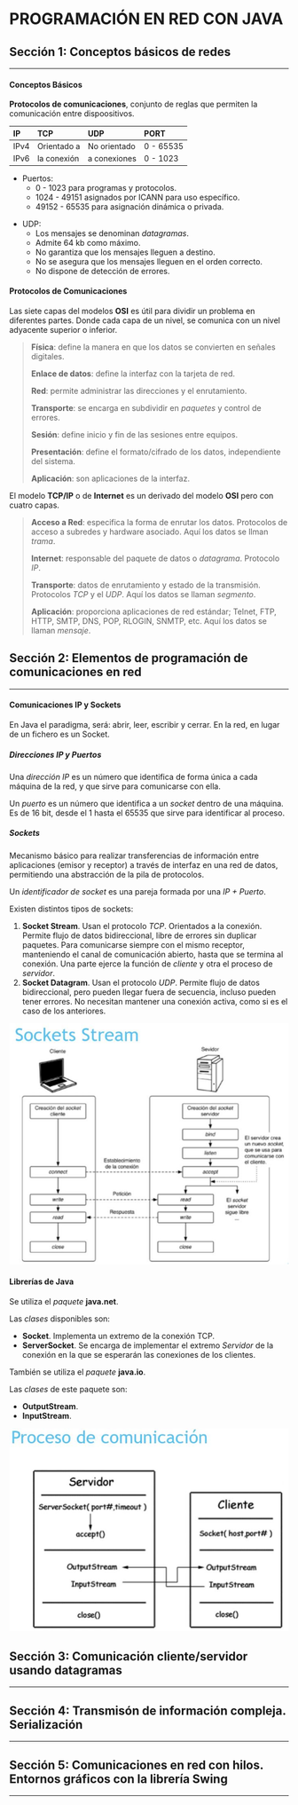 # PROGRAMACIÓN EN RED CON JAVA


## Sección 1: Conceptos básicos de redes
---

#### Conceptos Básicos

**Protocolos de comunicaciones**, conjunto de reglas que permiten la comunicación entre dispoositivos.

| **IP** | **TCP**     | **UDP**      | **PORT**  |
| :----- | :---------- | :----------- | :-------- |
| IPv4   | Orientado a | No orientado | 0 - 65535 |
| IPv6   | la conexión | a conexiones | 0 - 1023  |

* Puertos:
    * 0 - 1023 para programas y protocolos.
    * 1024 - 49151 asignados por ICANN para uso específico.
    * 49152 - 65535 para asignación dinámica o privada.

- UDP:
  - Los mensajes se denominan *datagramas*.
  - Admite 64 kb como máximo.
  - No garantiza que los mensajes lleguen a destino.
  - No se asegura que los mensajes lleguen en el orden correcto.
  - No dispone de detección de errores.

#### Protocolos de Comunicaciones

Las siete capas del modelos **OSI** es útil para dividir un problema en diferentes partes. Donde cada capa de un nivel, se comunica con un nivel adyacente superior o inferior.

> **Física**: define la manera en que los datos se convierten en señales digitales.  
> 
> **Enlace de datos**: define la interfaz con la tarjeta de red.  
> 
> **Red**: permite administrar las direcciones y el enrutamiento.  
> 
> **Transporte**: se encarga en subdividir en *paquetes* y control de errores.  
> 
> **Sesión**: define inicio y fin de las sesiones entre equipos.  
> 
> **Presentación**: define el formato/cifrado de los datos, independiente del sistema.  
> 
> **Aplicación**: son aplicaciones de la interfaz.

El modelo **TCP/IP** o de **Internet** es un derivado del modelo **OSI** pero con cuatro capas.

> **Acceso a Red**: especifica la forma de enrutar los datos. Protocolos de acceso a subredes y hardware asociado. Aquí los datos se llman *trama*.  
> 
> **Internet**: responsable del paquete de datos o *datagrama*. Protocolo *IP*.  
> 
> **Transporte**: datos de enrutamiento y estado de la transmisión. Protocolos *TCP* y el *UDP*. Aquí los datos se llaman *segmento*.  
> 
> **Aplicación**: proporciona aplicaciones de red estándar; Telnet, FTP, HTTP, SMTP, DNS, POP, RLOGIN, SNMTP, etc. Aquí los datos se llaman *mensaje*.  
> 

## Sección 2: Elementos de programación de comunicaciones en red
---

#### Comunicaciones IP y Sockets

En Java el paradigma, será: abrir, leer, escribir y cerrar. En la red, en lugar de un fichero es un Socket.  

##### Direcciones IP y Puertos

Una *dirección IP* es un número que identifica de forma única a cada máquina de la red, y que sirve para comunicarse con ella.

Un *puerto* es un número que identifica a un *socket* dentro de una máquina. Es de 16 bit, desde el 1 hasta el 65535 que sirve para identificar al proceso.

##### Sockets

Mecanismo básico para realizar transferencias de información entre aplicaciones (emisor y receptor) a través de interfaz en una red de datos, permitiendo una abstracción de la pila de protocolos.

Un *identificador de socket* es una pareja formada por una *IP + Puerto*.

Existen distintos tipos de sockets:
1. **Socket Stream**. Usan el protocolo *TCP*. Orientados a la conexión. Permite flujo de datos bidireccional, libre de errores sin duplicar paquetes. Para comunicarse siempre con el mismo receptor, manteniendo el canal de comunicación abierto, hasta que se termina al conexión. Una parte ejerce la función de *cliente* y otra el proceso de *servidor*.
2. **Socket Datagram**. Usan el protocolo *UDP*. Permite flujo de datos bidireccional, pero pueden llegar fuera de secuencia, incluso pueden tener errores. No necesitan mantener una conexión activa, como si es el caso de los anteriores.

![Socket Stream](socketstream.jpg)

#### Librerías de Java

Se utiliza el *paquete* **java.net**. 

Las *clases* disponibles son:
- **Socket**. Implementa un extremo de la conexión TCP.
- **ServerSocket**. Se encarga de implementar el extremo *Servidor* de la conexión en la que se esperarán las conexiones de los clientes.

También se utiliza el *paquete* **java.io**.

Las *clases* de este paquete son:
- **OutputStream**.
- **InputStream**.

![java.io](javaio.jpg)

## Sección 3: Comunicación cliente/servidor usando datagramas
---

## Sección 4: Transmisón de información compleja. Serialización
---

## Sección 5: Comunicaciones en red con hilos. Entornos gráficos con la librería Swing
---
